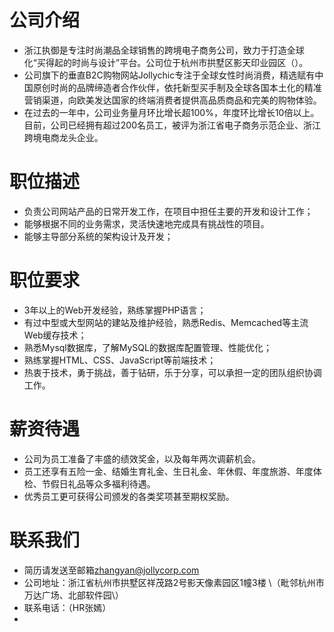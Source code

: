 # 公司介绍
* 浙江执御是专注时尚潮品全球销售的跨境电子商务公司，致力于打造全球化“买得起的时尚与设计”平台。公司位于杭州市拱墅区影天印业园区（）。
* 公司旗下的垂直B2C购物网站Jollychic专注于全球女性时尚消费，精选赋有中国原创时尚的品牌缔造者合作伙伴，依托新型买手制及全球各国本土化的精准营销渠道，向欧美发达国家的终端消费者提供高品质商品和完美的购物体验。
* 在过去的一年中，公司业务量月环比增长超100%，年度环比增长10倍以上。目前，公司已经拥有超过200名员工，被评为浙江省电子商务示范企业、浙江跨境电商龙头企业。
# 职位描述
* 负责公司网站产品的日常开发工作，在项目中担任主要的开发和设计工作；
* 能够根据不同的业务需求，灵活快速地完成具有挑战性的项目。
* 能够主导部分系统的架构设计及开发；
# 职位要求
* 3年以上的Web开发经验，熟练掌握PHP语言；
* 有过中型或大型网站的建站及维护经验，熟悉Redis、Memcached等主流Web缓存技术；
* 熟悉Mysql数据库，了解MySQL的数据库配置管理、性能优化；
* 熟练掌握HTML、CSS、JavaScript等前端技术；
* 热衷于技术，勇于挑战，善于钻研，乐于分享，可以承担一定的团队组织协调工作。
# 薪资待遇
* 公司为员工准备了丰盛的绩效奖金，以及每年两次调薪机会。
* 员工还享有五险一金、结婚生育礼金、生日礼金、年休假、年度旅游、年度体检、节假日礼品等众多福利待遇。
* 优秀员工更可获得公司颁发的各类奖项甚至期权奖励。
# 联系我们
* 简历请发送至邮箱<zhangyan@jollycorp.com>
* 公司地址：浙江省杭州市拱墅区祥茂路2号影天像素园区1幢3楼 \（毗邻杭州市万达广场、北部软件园\）
* 联系电话：（HR张嫣）
* 
